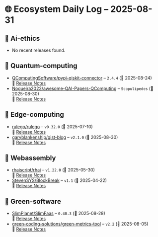 # 🌐 Ecosystem Daily Log – 2025-08-31

## 🔹 Ai-ethics
- No recent releases found.

## 🔹 Quantum-computing
- [QComputingSoftware/pypi-qiskit-connector](https://github.com/QComputingSoftware/pypi-qiskit-connector/releases/tag/2.4.4) – `2.4.4` (📅 2025-08-24)  
  🔗 [Release Notes](https://github.com/QComputingSoftware/pypi-qiskit-connector/releases/tag/2.4.4)
- [Nogueira2023/awesome-QAI-Papers-QComputing](https://github.com/Nogueira2023/awesome-QAI-Papers-QComputing/releases/tag/Scopulipedes) – `Scopulipedes` (📅 2025-08-30)  
  🔗 [Release Notes](https://github.com/Nogueira2023/awesome-QAI-Papers-QComputing/releases/tag/Scopulipedes)

## 🔹 Edge-computing
- [rulego/rulego](https://github.com/rulego/rulego/releases/tag/v0.32.0) – `v0.32.0` (📅 2025-07-10)  
  🔗 [Release Notes](https://github.com/rulego/rulego/releases/tag/v0.32.0)
- [garyblankenship/gist-blog](https://github.com/garyblankenship/gist-blog/releases/tag/v2.1.0) – `v2.1.0` (📅 2025-08-30)  
  🔗 [Release Notes](https://github.com/garyblankenship/gist-blog/releases/tag/v2.1.0)

## 🔹 Webassembly
- [rhaiscript/rhai](https://github.com/rhaiscript/rhai/releases/tag/v1.22.0) – `v1.22.0` (📅 2025-05-30)  
  🔗 [Release Notes](https://github.com/rhaiscript/rhai/releases/tag/v1.22.0)
- [StevenSYS/BlockBreak](https://github.com/StevenSYS/BlockBreak/releases/tag/v1.1) – `v1.1` (📅 2025-04-22)  
  🔗 [Release Notes](https://github.com/StevenSYS/BlockBreak/releases/tag/v1.1)

## 🔹 Green-software
- [SlimPlanet/SlimFaas](https://github.com/SlimPlanet/SlimFaas/releases/tag/0.40.3) – `0.40.3` (📅 2025-08-28)  
  🔗 [Release Notes](https://github.com/SlimPlanet/SlimFaas/releases/tag/0.40.3)
- [green-coding-solutions/green-metrics-tool](https://github.com/green-coding-solutions/green-metrics-tool/releases/tag/v2.2) – `v2.2` (📅 2025-08-05)  
  🔗 [Release Notes](https://github.com/green-coding-solutions/green-metrics-tool/releases/tag/v2.2)